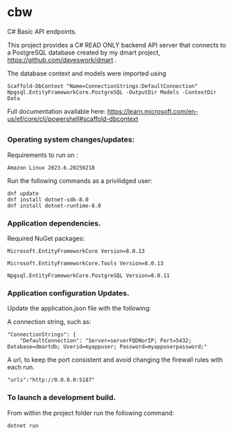 # cbw
C# Basic API endpoints. 

This project provides a C# READ ONLY backend API server that connects to a PostgreSQL database created by my dmart project, 
https://github.com/daveswork/dmart . 


The database context and models were imported using 

```
Scaffold-DbContext "Name=ConnectionStrings:DefaultConnection" Npgsql.EntityFrameworkCore.PostgreSQL -OutputDir Models -ContextDir Data
```

Full documentation available here:
https://learn.microsoft.com/en-us/ef/core/cli/powershell#scaffold-dbcontext



## 


### Operating system changes/updates:
Requirements to run on :
```
Amazon Linux 2023.6.20250218
```

Run the following commands as a privilidged user:

```
dnf update
dnf install dotnet-sdk-8.0
dnf install dotnet-runtime-8.0
```

### Application dependencies.
Required NuGet packages:
```
Microsoft.EntityFrameworkCore Version=8.0.13

Microsoft.EntityFrameworkCore.Tools Version=8.0.13

Npgsql.EntityFrameworkCore.PostgreSQL Version=8.0.11
```

### Application configuration Updates. 
Update the application.json file with the following:

A connection string, such as:
```
"ConnectionStrings": {
    "DefaultConnection": "Server=serverFQDNorIP; Port=5432; Database=dmartdb; Userid=myappuser; Password=myappuserpassword;"

```

A url, to keep the port consistent and avoid changing the firewall rules with each run.

```
"urls":"http://0.0.0.0:5187"
```


### To launch a development build.

From within the project folder run the following command:
```
dotnet run
```

